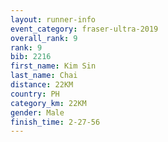 ```yaml
---
layout: runner-info 
event_category: fraser-ultra-2019 
overall_rank: 9
rank: 9
bib: 2216
first_name: Kim Sin
last_name: Chai
distance: 22KM
country: PH
category_km: 22KM
gender: Male
finish_time: 2-27-56
---
```

